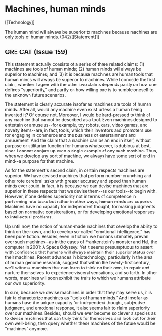 # Machines, human minds

[[Technology]]

The human mind will always be superior to machines because machines are only tools of human minds.
(042/[[Statement]])

## GRE CAT (Issue 159)

This statement actually consists of a series of three related claims: (1) machines are tools of human minds; (2) human minds will always be superior to machines; and (3) it is because machines are human tools that human minds will always be superior to machines.
While I concede the first claim, whether I agree with the other two claims depends partly on how one defines "superiority," and partly on how willing one is to humble oneself to the unknown future scenarios.

The statement is clearly accurate insofar as machines are tools of human minds.
After all, would any machine even exist unless a human being invented it? Of course not.
Moreover, I would be hard-pressed to think of any machine that cannot be described as a tool.
Even machines designed to entertain or amuse us--for example, toy robots, cars, video games, and novelty items--are, in fact, tools, which their inventors and promoters use for engaging in commerce and the business of entertainment and amusement.
And the claim that a machine can be an end in itself, without purpose or utilitarian function for humans whatsoever, is dubious at best, since I cannot conjure up even a single example of any such machine.
Thus, when we develop any sort of machine, we always have some sort of end in mind--a purpose for that machine.

As for the statement's second claim, in certain respects machines are superior.
We have devised machines that perform number-crunching and other rote cerebral tasks with greater accuracy and speed than human minds ever could.
In fact, it is because we can devise machines that are superior in these respects that we devise them--as our tools--to begin with.
However, if one defines superiority not in terms of competence in performing rote tasks but rather in other ways, human minds are superior.
Machines have no capacity for independent thought, for making judgments based on normative considerations, or for developing emotional responses to intellectual problems.

Up until now, the notion of human-made machines that develop the ability to think on their own, and to develop so-called "emotional intelligence," has been pure fiction.
Besides, even in fiction, we humans ultimately prevail over such machines--as in the cases of Frankenstein's monster and Hal, the computer in 2001: A Space Odyssey.
Yet it seems presumptuous to assert with confidence that humans will always maintain their superior status over their machines.
Recent advances in biotechnology, particularly in the area of human genome research, suggest that within the twenty-first century, we'll witness machines that can learn to think on their own, to repair and nurture themselves, to experience visceral sensations, and so forth.
In other words, machines will soon exhibit the traits to which we humans attribute our own superiority.

In sum, because we devise machines in order that they may serve us, it is fair to characterize machines as "tools of human minds." And insofar as humans have the unique capacity for independent thought, subjective judgment, and emotional response, it also seems fair to claim superiority over our machines.
Besides, should we ever become so clever a species as to devise machines that can truly think for themselves and look out for their own well-being, then query whether these machines of the future would be "machines" anymore.